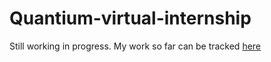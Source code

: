 # Quantium-virtual-internship

Still working in progress. My work so far can be tracked [here](https://quantium-virtual-internship.herokuapp.com/module1)
